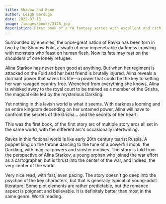 ```yaml
---
title: Shadow and Bone
author: Leigh Bardugo
date: 2022-07-13
image: /images/books/3128.jpg
description: First book of a YA fantasy series with excellent and rich world building and complex characters who are not all stark black-and-white.
---
```


Surrounded by enemies, the once-great nation of Ravka has been torn in two by the Shadow Fold, a swath of near impenetrable darkness crawling with monsters who feast on human flesh. Now its fate may rest on the shoulders of one lonely refugee.

Alina Starkov has never been good at anything. But when her regiment is attacked on the Fold and her best friend is brutally injured, Alina reveals a dormant power that saves his life—a power that could be the key to setting her war-ravaged country free. Wrenched from everything she knows, Alina is whisked away to the royal court to be trained as a member of the Grisha, the magical elite led by the mysterious Darkling.

Yet nothing in this lavish world is what it seems. With darkness looming and an entire kingdom depending on her untamed power, Alina will have to confront the secrets of the Grisha... and the secrets of her heart.

This was the first book, of the first story arc of multiple story arcs all set in the same world, with the different arc's occasionally intertwining.

Ravka in this fictional world is like early 20th century tsarist Russia. A puppet king on the throne dancing to the tune of a powerful monk, the Darkling, with magical powers and sinister motives. The story is told from the perspective of Alina Starkov, a young orphan who joined the war effort as a cartographer, but is thrust into the center of the war, and indeed, the very center of the world.

Very nice read, with fast, even pacing. The story doesn't go deep into the psychae of the key characters, but that is generally typical of young-adult literature. Some plot elements are rather predictable, but the romance aspect is poignant and believable. It is definitely better than most in the same genre. Worth reading.
